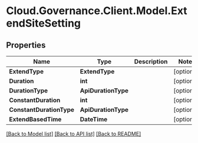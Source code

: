 # Cloud.Governance.Client.Model.ExtendSiteSetting
## Properties

Name | Type | Description | Notes
------------ | ------------- | ------------- | -------------
**ExtendType** | **ExtendType** |  | [optional] 
**Duration** | **int** |  | [optional] 
**DurationType** | **ApiDurationType** |  | [optional] 
**ConstantDuration** | **int** |  | [optional] 
**ConstantDurationType** | **ApiDurationType** |  | [optional] 
**ExtendBasedTime** | **DateTime** |  | [optional] 

[[Back to Model list]](../README.md#documentation-for-models) [[Back to API list]](../README.md#documentation-for-api-endpoints) [[Back to README]](../README.md)

